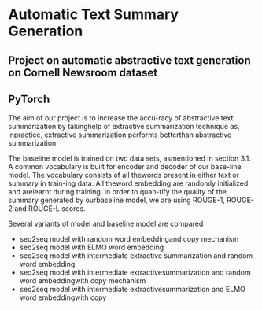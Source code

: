# Automatic Text Summary Generation

## Project on automatic abstractive text generation on Cornell Newsroom dataset

## PyTorch

The aim of our project is to increase the accu-racy  of abstractive  text  summarization by  takinghelp of extractive summarization technique as, inpractice, extractive summarization performs betterthan abstractive summarization.

The baseline model is trained on two data sets, asmentioned  in  section  3.1.  A common vocabulary is built for encoder and decoder of our base-line  model.    The  vocabulary  consists  of  all  thewords present in either text or summary in train-ing  data. All theword embedding are randomly initialized and arelearnt during training. In order to quan-tify the quality of the summary generated by ourbaseline model, we are using ROUGE-1, ROUGE-2 and ROUGE-L scores.

Several  variants  of  model  and  baseline  model are compared
* seq2seq model with random word embeddingand copy mechanism
* seq2seq model with ELMO word embedding
* seq2seq  model  with  intermediate  extractive summarization and random word embedding
* seq2seq  model  with  intermediate  extractivesummarization and random word embeddingwith copy mechanism
* seq2seq  model  with  intermediate  extractivesummarization and ELMO word embeddingwith copy 
